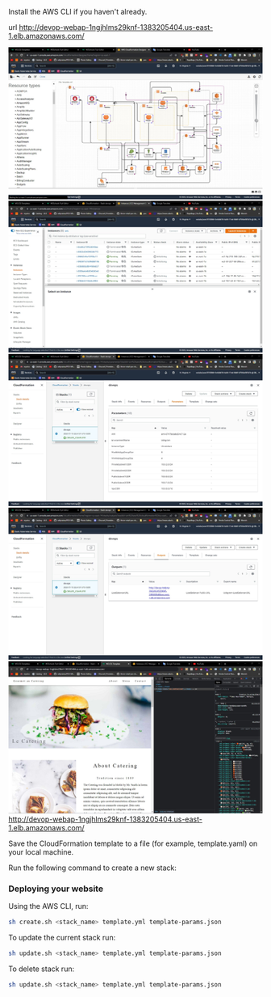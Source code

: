 
Install the AWS CLI if you haven't already.

url
http://devop-webap-1ngjhlms29knf-1383205404.us-east-1.elb.amazonaws.com/

![Alt text](screanshot/Screenshot%202023-01-10%20224154.jpg)
![Alt text](screanshot/Screenshot%202023-01-10%20225733.jpg)
![Alt text](screanshot/Screenshot%202023-01-10%20230035.jpg)
![Alt text](screanshot/Screenshot%202023-01-10%20230443.jpg)
![Alt text](screanshot/Screenshot%202023-01-10%20230643.jpg)
http://devop-webap-1ngjhlms29knf-1383205404.us-east-1.elb.amazonaws.com/

Save the CloudFormation template to a file (for example, template.yaml) on your local machine.

Run the following command to create a new stack:

### Deploying your website
Using the AWS CLI, run:

```bash
sh create.sh <stack_name> template.yml template-params.json
```

To update the current stack run:
```bash
sh update.sh <stack_name> template.yml template-params.json
```

To delete stack run:
```bash
sh update.sh <stack_name> template.yml template-params.json
```
